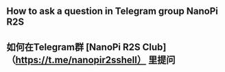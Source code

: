 ## How to ask a question in Telegram group NanoPi R2S  
## 如何在Telegram群 [NanoPi R2S Club]（https://t.me/nanopir2sshell） 里提问  

